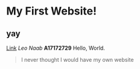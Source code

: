 # My First Website!
## yay
[Link](https://www.loc.gov/resource/gtfy.07935/?st=image)
*Leo Naab*
**A17172729**
Hello,
World.

> I never thought I would have my own website


